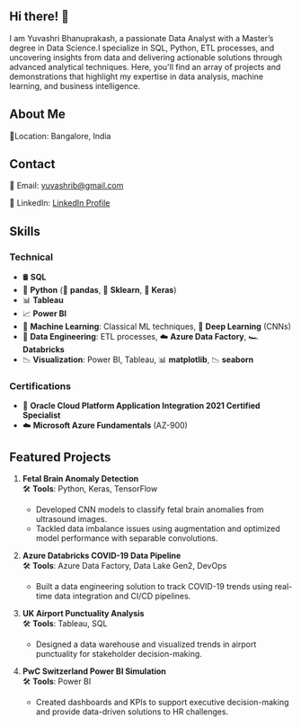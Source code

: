 ## Hi there! 👋
I am Yuvashri Bhanuprakash, a passionate Data Analyst with a Master’s degree in Data Science.I specialize in SQL, Python, ETL processes, and uncovering insights from data and delivering actionable solutions through advanced analytical techniques.
Here, you'll find an array of projects and demonstrations that highlight my expertise in data analysis, machine learning, and business intelligence.

## About Me
📍Location: Bangalore, India

## Contact

📧 Email: yuvashrib@gmail.com

🔗 LinkedIn: [LinkedIn Profile](https://www.linkedin.com/in/YuvashriBhanuprakash)


## Skills
### Technical
- 🛢️ **SQL**
- 🐍 **Python** (🐼 **pandas**, 🤖 **Sklearn**, 🧠 **Keras**)
- 📊 **Tableau**
- 📈 **Power BI**
- 🤖 **Machine Learning**: Classical ML techniques, 🧠 **Deep Learning** (CNNs)
- 🔄 **Data Engineering**: ETL processes, ☁️ **Azure Data Factory**, 🏎️ **Databricks**
- 📉 **Visualization**: Power BI, Tableau, 📊 **matplotlib**, 📉 **seaborn**

### Certifications
- 🏅 **Oracle Cloud Platform Application Integration 2021 Certified Specialist**
- ☁️ **Microsoft Azure Fundamentals** (AZ-900)

## Featured Projects

1. **Fetal Brain Anomaly Detection**  
   🛠️ **Tools**: Python, Keras, TensorFlow  
   - Developed CNN models to classify fetal brain anomalies from ultrasound images.  
   - Tackled data imbalance issues using augmentation and optimized model performance with separable convolutions.

2. **Azure Databricks COVID-19 Data Pipeline**  
   🛠️ **Tools**: Azure Data Factory, Data Lake Gen2, DevOps  
   - Built a data engineering solution to track COVID-19 trends using real-time data integration and CI/CD pipelines.

3. **UK Airport Punctuality Analysis**  
   🛠️ **Tools**: Tableau, SQL  
   - Designed a data warehouse and visualized trends in airport punctuality for stakeholder decision-making.

4. **PwC Switzerland Power BI Simulation**  
   🛠️ **Tools**: Power BI  
   - Created dashboards and KPIs to support executive decision-making and provide data-driven solutions to HR challenges.

